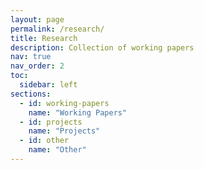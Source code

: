 ```yaml
---
layout: page
permalink: /research/
title: Research
description: Collection of working papers
nav: true
nav_order: 2
toc:
  sidebar: left
sections:
  - id: working-papers
    name: "Working Papers"
  - id: projects
    name: "Projects"
  - id: other
    name: "Other"
---
```



